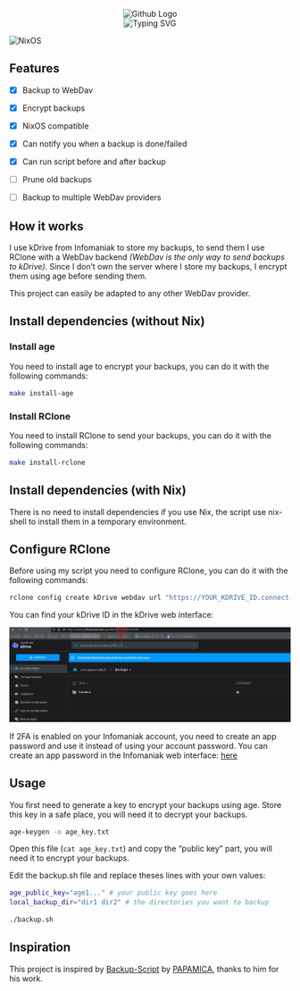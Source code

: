 <p align="center">
    <img src="https://avatars.githubusercontent.com/u/82603435?v=4" width="140px" alt="Github Logo"/>
    <br>
    <img src="http://readme-typing-svg.herokuapp.com/?font=Fira+Code&pause=1000&center=true&width=435&lines=Backup+to+webdav;Encrypt+Backups" alt="Typing SVG" />
</p>

![NixOS](https://img.shields.io/badge/NixOS-48B9C7?style=for-the-badge&logo=NixOS&logoColor=white)

## Features

- [x] Backup to WebDav
- [x] Encrypt backups
- [x] NixOS compatible
- [x] Can notify you when a backup is done/failed
- [x] Can run script before and after backup
- [ ] Prune old backups
- [ ] Backup to multiple WebDav providers


## How it works

I use kDrive from Infomaniak to store my backups, to send them I use RClone with a WebDav backend *(WebDav is the only way to send backups to kDrive)*. Since I don’t own the server where I store my backups, I encrypt them using age before sending them.

This project can easily be adapted to any other WebDav provider.

## Install dependencies (without Nix)
### Install age

You need to install age to encrypt your backups, you can do it with the following commands:

```bash
make install-age
```

### Install RClone

You need to install RClone to send your backups, you can do it with the following commands:

```bash
make install-rclone
```

## Install dependencies (with Nix)

There is no need to install dependencies if you use Nix, the script use nix-shell to install them in a temporary environment.

## Configure RClone

Before using my script you need to configure RClone, you can do it with the following commands:

```bash
rclone config create kDrive webdav url "https://YOUR_KDRIVE_ID.connect.kdrive.infomaniak.com" vendor other user "YOUR_INFOMANIAK_EMAIL" pass "YOUR_INFOMANIAK_PASS"
```

You can find your kDrive ID in the kDrive web interface:

![Get kDrive ID](https://github.com/QJoly/WebDAV-Age-backup/blob/main/img/get_kdrive_id.png?raw=true)

If 2FA is enabled on your Infomaniak account, you need to create an app password and use it instead of using your account password. You can create an app password in the Infomaniak web interface: [here](https://manager.infomaniak.com/v3/681270/ng/profile/user/connection-history/application-password)

## Usage

You first need to generate a key to encrypt your backups using age. Store this key in a safe place, you will need it to decrypt your backups.

```bash
age-keygen -o age_key.txt
```

Open this file (`cat age_key.txt`) and copy the “public key” part, you will need it to encrypt your backups.

Edit the backup.sh file and replace theses lines with your own values:

```bash
age_public_key="age1..." # your public key goes here
local_backup_dir="dir1 dir2" # the directories you want to backup
```

```bash
./backup.sh
```

## Inspiration

This project is inspired by [Backup-Script](https://github.com/PAPAMICA/Backup-Script) by [PAPAMICA](https://twitter.com/PAPAMICA__), thanks to him for his work.
